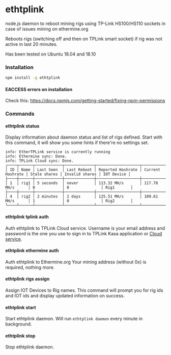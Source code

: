 # ethtplink
node.js daemon to reboot mining rigs using TP-Link HS100/HS110 sockets in case of issues mining on ethermine.org

Reboots rigs (switching off and then on TPLink smart socket) if rig was not active in last 20 minutes.

Has been tested on Ubuntu 18.04 and 18.10

### Installation

```bash
npm install -g ethtplink
```

#### EACCESS errors on installation

Check this: https://docs.npmjs.com/getting-started/fixing-npm-permissions

### Commands

#### ethtplink status

Display information about daemon status and list of rigs defined. Start with this command, it will show you some hints if there're no settings set.

```
info: EtherTPLink service is currently running
info: Ethermine sync: Done.
info: TPLink Cloud sync: Done.
┌────┬──────┬────────────┬─────────────┬───────────────────┬──────────────────┬──────────────┬────────────────┬────────────┐
│ ID │ Name │ Last Seen  │ Last Reboot │ Reported Hashrate │ Current Hashrate │ Stale shares │ Invalid shares │ IOT Device │
├────┼──────┼────────────┼─────────────┼───────────────────┼──────────────────┼──────────────┼────────────────┼────────────┤
│ 1  │ rig1 │ 5 seconds  │ never       │ 113.32 MH/s       │ 117.78 MH/s      │ 0            │ 0              │ Rig1       │
├────┼──────┼────────────┼─────────────┼───────────────────┼──────────────────┼──────────────┼────────────────┼────────────┤
│ 4  │ rig2 │ 2 minutes  │ 2 days      │ 125.51 MH/s       │ 109.61 MH/s      │ 1            │ 0              │ Rig2       │
└────┴──────┴────────────┴─────────────┴───────────────────┴──────────────────┴──────────────┴────────────────┴────────────┘
```

#### ethtplink tplink auth

Auth ethtplink to TPLink Cloud service. Username is your email address and password is the one you use to sign in to TPLink Kasa application or [Cloud service](https://www.tplinkcloud.com/).

#### ethtplink ethermine auth

Auth ethtplink to Ethermine.org Your mining address (without 0x) is required, nothing more. 

#### ethtplink rigs assign

Assign IOT Devices to Rig names. This command will prompt you for rig ids and IOT ids and display updated information on success.

#### ethtplink start

Start ethtplink daemon. Will run `ethtplink daemon` every minute in background. 

#### ethtplink stop

Stop ethtplink daemon.
